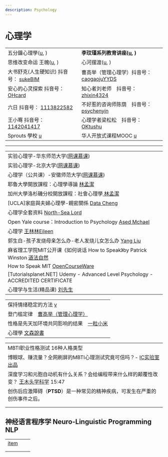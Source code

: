 ```yaml
---
description: Psychology
---
```


# 心理学

|                                                                                                                                                                                                                                      |                                                                                                                                        |
| ------------------------------------------------------------------------------------------------------------------------------------------------------------------------------------------------------------------------------------ | -------------------------------------------------------------------------------------------------------------------------------------- |
| 五分鐘心理學([u](https://www.youtube.com/channel/UCgHFSQN4bXdns4XDckM\_Cdw/videos), )                                                                                                                                                      | **李玟瑾系列教育讲座(**[**u**](https://www.youtube.com/playlist?list=PLEBoRUhY1Ym3Kg8gRTlmH27PRdJrf1yJ2)**, )**                                 |
| 思维改变命运 王魄([u](https://www.youtube.com/channel/UCK5qc9\_Dz4L6Q6smjdXezgA/featured), )                                                                                                                                                 | 心河摆渡([u](https://www.youtube.com/channel/UCy2aOVSWiF\_ivcb0ilhGaXQ/playlists), )                                                       |
| 大书舒克(人生硬知识) 抖音号： [sukeBIM](https://www.douyin.com/user/MS4wLjABAAAAKZDSljJvYJPNuZ31CjGEzbPMakxPqaIK3ROyUgTCQqk)                                                                                                                      | 曹高举（管理心理学）抖音号： [caogaojuYYDS](https://www.douyin.com/user/MS4wLjABAAAAF0A1XDLQoq2KRAFw9ODHNTo1gLpKefNYFYsdN2MhnU4)                     |
| 安心的心灵探索 抖音号： [OHcard](https://www.douyin.com/user/MS4wLjABAAAAUibTv1bF3Fnl4SV4Hsg8fDzYNnDFNOegn89poSnbFD6qdx7EiNWVHUDwVG0gt6cC?enter\_from=recommend\&enter\_method=video\_title\&from\_gid=7017333033380351232\&is\_full\_screen=0) | 知心者刘老师　抖音号： [zhixin4324](https://www.douyin.com/user/MS4wLjABAAAA3M2Gd\_nueVvcXfTkkC5TT4gAWH0Lf2\_9tskgTdauvnQ)                        |
| 六日 抖音号： [1113822582](https://www.douyin.com/user/MS4wLjABAAAAB0IYCPVcBntiwQe2iefENJQRhZXrQIlBjlJGK5Lxp9M)                                                                                                                            | 不好惹的咨询师陈荫　抖音号： [psychenyin](https://www.douyin.com/user/MS4wLjABAAAAADgbLI8m8v3ppZd\_URkHg4SQRHTHYgKsw5mYEQBvU9vc-bxSSVssQmfgUSkT8ewV) |
| 王小骞 抖音号： [1142041417](https://www.douyin.com/user/MS4wLjABAAAA82p9-kpSsjOlZPO87\_GBMlUvrTxZ9p5N86fCYqF8NUg)                                                                                                                          | 心理学者梁松松　抖音号： [OKtushu](https://www.douyin.com/user/MS4wLjABAAAAJHdajFkl06VllJeQtMx1GitglOtjQxRLOJabwsmNZks)                            |
| Sprouts 學校 [u](https://www.youtube.com/channel/UCbWqAbkBTmfnB8uo78ttVcw/videos)                                                                                                                                                      | 华人开放式课程MOOC [u](https://www.youtube.com/c/%E5%8D%8E%E4%BA%BA%E5%BC%80%E6%94%BE%E5%BC%8F%E8%AF%BE%E7%A8%8BMOOC/playlists)               |

***

|                                                                                                                     |
| ------------------------------------------------------------------------------------------------------------------- |
| 实验心理学-华东师范大学([网课慕课](https://www.youtube.com/playlist?list=PLqlw88i7XLoxomnR\_zfme3bNWo\_sjgkSu))                    |
| 实验心理学-北京大学([网课慕课](https://www.youtube.com/playlist?list=PLqlw88i7XLox-s6NXJtY0iKDwRSDmLcJa))                        |
| 心理学（公共课）-安徽师范大学([网课慕课](https://www.youtube.com/playlist?list=PLqlw88i7XLoxVRdreITUecsxmJCQcDz4w))                   |
| 耶魯大學開放課程：心理學導論 [林孟潔](https://www.youtube.com/playlist?list=PLFq8SZOzdITV3o\_Fl-lkLTX6g-O9wvGl7)                     |
| 加州大學洛杉磯分校開放課程：社會心理學[ 林孟潔](https://www.youtube.com/playlist?list=PLFq8SZOzdITXZVCHA3EaSYkcdNjXCIexu)                 |
| \[UCLA]家庭與夫婦心理學-親密關係 [Data Cheng](https://www.youtube.com/playlist?list=PL49R5idFTEkBARa3gbrqpJoC6aOFSbbbQ)         |
| 心理学全套资料 [North-Sea Lord](https://www.youtube.com/playlist?list=PLfr1I1bhn8OLXfzwrVgEzBkPt\_twBiJzO)                 |
| Open Yale course：Introduction to Psychology [Ased Mchael](https://www.youtube.com/playlist?list=PLB5FA5E41465EE995) |
| 心理学 [王林林Eileen](https://www.youtube.com/playlist?list=PLP7NGPIX1xLPEMHp31entrpIWDWeQEJXp)                           |
| 郭生白-孩子发烧母亲怎么办-老人发烧儿女怎么办 [Yang Liu](https://www.youtube.com/playlist?list=PLhXu26RzZZTzCWohKrEk8nqDY0kpPmBjr)        |
| 麻省理工学院MIT公开课《如何说话 How to Speak》by Patrick Winston [道法自然](https://www.youtube.com/watch?v=Zw1tzxAt\_CI)              |
| How to Speak MIT [OpenCourseWare](https://www.youtube.com/watch?v=Unzc731iCUY)                                      |
| \[Tutorialsplanet.NET] Udemy - Advanced Level Psychology - ACCREDITED CERTIFICATE                                   |
| 心理学与生活(精品课) [刘先生](https://www.youtube.com/playlist?list=PLFI1Cd4723\_Rhh\_lem7ZFzoJU8IWOSbNg)                       |

|                                                                                      |
| ------------------------------------------------------------------------------------ |
| 保持情绪稳定的方法 [v](https://www.douyin.com/video/7028838405308042533)                      |
| 登门槛定律　[曹高举（管理心理学）](https://www.douyin.com/video/7032993690582895879)                 |
| 性格是先天加环境共同影响的结果　[一粒小米](https://www.douyin.com/video/7031090347056958735)             |
| 心理學 [文森說書](https://www.youtube.com/playlist?list=PL6WivEmOIOxQlVWoQX4FwHNTybOU4q-FG) |

|                                                                                              |
| -------------------------------------------------------------------------------------------- |
| MBTI职业性格测试   16种人格类型                                                                         |
| 博眼球、赚流量？全网刷屏的MBTI心理测试究竟可信吗？- [IC实验室出品](https://www.youtube.com/watch?v=Qs-2LaN9YHk)          |
| 深度学习和元胞自动机有什么关系？会给编程带来什么样的颠覆性改变？ [王木头学科学](https://www.youtube.com/watch?v=cSP0X5fFLJ4) 15:47 |
| 创伤后应激障碍（**PTSD**）是一种常见的精神疾病，可发生在严重的创伤事件之后。                                                   |
|                                                                                              |
|                                                                                              |

## 神经语言程序学 Neuro-Linguistic Programming NLP

|                                                                                                              |   |   |
| ------------------------------------------------------------------------------------------------------------ | - | - |
| [item](https://baike.baidu.com/item/%E7%A5%9E%E7%BB%8F%E8%AF%AD%E8%A8%80%E7%A8%8B%E5%BA%8F%E5%AD%A6/1212120) |   |   |
|                                                                                                              |   |   |
|                                                                                                              |   |   |

